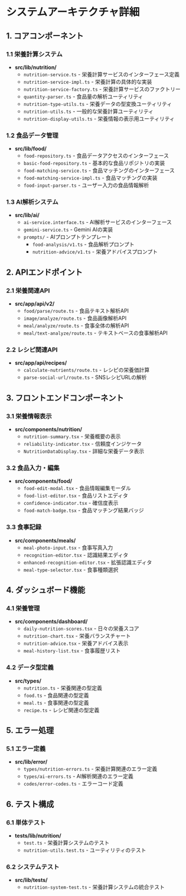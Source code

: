 # システムアーキテクチャ詳細

## 1. コアコンポーネント

### 1.1 栄養計算システム
- **src/lib/nutrition/**
  - `nutrition-service.ts` - 栄養計算サービスのインターフェース定義
  - `nutrition-service-impl.ts` - 栄養計算の具体的な実装
  - `nutrition-service-factory.ts` - 栄養計算サービスのファクトリー
  - `quantity-parser.ts` - 食品量の解析ユーティリティ
  - `nutrition-type-utils.ts` - 栄養データの型変換ユーティリティ
  - `nutrition-utils.ts` - 一般的な栄養計算ユーティリティ
  - `nutrition-display-utils.ts` - 栄養情報の表示用ユーティリティ

### 1.2 食品データ管理
- **src/lib/food/**
  - `food-repository.ts` - 食品データアクセスのインターフェース
  - `basic-food-repository.ts` - 基本的な食品リポジトリの実装
  - `food-matching-service.ts` - 食品マッチングのインターフェース
  - `food-matching-service-impl.ts` - 食品マッチングの実装
  - `food-input-parser.ts` - ユーザー入力の食品情報解析

### 1.3 AI解析システム
- **src/lib/ai/**
  - `ai-service.interface.ts` - AI解析サービスのインターフェース
  - `gemini-service.ts` - Gemini AIの実装
  - `prompts/` - AIプロンプトテンプレート
    - `food-analysis/v1.ts` - 食品解析プロンプト
    - `nutrition-advice/v1.ts` - 栄養アドバイスプロンプト

## 2. APIエンドポイント

### 2.1 栄養関連API
- **src/app/api/v2/**
  - `food/parse/route.ts` - 食品テキスト解析API
  - `image/analyze/route.ts` - 食品画像解析API
  - `meal/analyze/route.ts` - 食事全体の解析API
  - `meal/text-analyze/route.ts` - テキストベースの食事解析API

### 2.2 レシピ関連API
- **src/app/api/recipes/**
  - `calculate-nutrients/route.ts` - レシピの栄養価計算
  - `parse-social-url/route.ts` - SNSレシピURLの解析

## 3. フロントエンドコンポーネント

### 3.1 栄養情報表示
- **src/components/nutrition/**
  - `nutrition-summary.tsx` - 栄養概要の表示
  - `reliability-indicator.tsx` - 信頼度インジケータ
  - `NutritionDataDisplay.tsx` - 詳細な栄養データ表示

### 3.2 食品入力・編集
- **src/components/food/**
  - `food-edit-modal.tsx` - 食品情報編集モーダル
  - `food-list-editor.tsx` - 食品リストエディタ
  - `confidence-indicator.tsx` - 確信度表示
  - `food-match-badge.tsx` - 食品マッチング結果バッジ

### 3.3 食事記録
- **src/components/meals/**
  - `meal-photo-input.tsx` - 食事写真入力
  - `recognition-editor.tsx` - 認識結果エディタ
  - `enhanced-recognition-editor.tsx` - 拡張認識エディタ
  - `meal-type-selector.tsx` - 食事種類選択

## 4. ダッシュボード機能

### 4.1 栄養管理
- **src/components/dashboard/**
  - `daily-nutrition-scores.tsx` - 日々の栄養スコア
  - `nutrition-chart.tsx` - 栄養バランスチャート
  - `nutrition-advice.tsx` - 栄養アドバイス表示
  - `meal-history-list.tsx` - 食事履歴リスト

### 4.2 データ型定義
- **src/types/**
  - `nutrition.ts` - 栄養関連の型定義
  - `food.ts` - 食品関連の型定義
  - `meal.ts` - 食事関連の型定義
  - `recipe.ts` - レシピ関連の型定義

## 5. エラー処理

### 5.1 エラー定義
- **src/lib/error/**
  - `types/nutrition-errors.ts` - 栄養計算関連のエラー定義
  - `types/ai-errors.ts` - AI解析関連のエラー定義
  - `codes/error-codes.ts` - エラーコード定義

## 6. テスト構成

### 6.1 単体テスト
- **__tests__/lib/nutrition/**
  - `test.ts` - 栄養計算システムのテスト
  - `nutrition-utils.test.ts` - ユーティリティのテスト

### 6.2 システムテスト
- **src/lib/tests/**
  - `nutrition-system-test.ts` - 栄養計算システムの統合テスト
